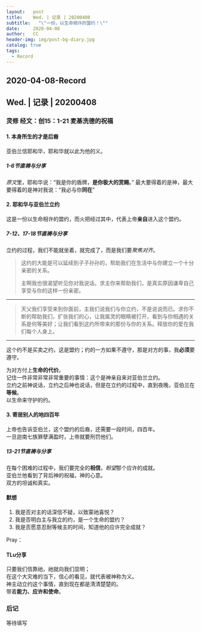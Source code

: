 ```yaml
---
layout:   post
title:    Wed. | 记录 | 20200408
subtitle:   "\"一份，以生命相许的盟约！\""
date:     2020-04-08
author:   CC
header-img: img/post-bg-diary.jpg
catalog: true
tags:
  - Record
---
```


## 2020-04-08-Record

## Wed. | 记录 | 20200408

### 灵修 经文：创15：1-21 麦基洗德的祝福

#### 1. 本身所生的才是后裔

亚伯兰信耶和华，耶和华就以此为他的义。

##### 1-6节直祷与分享

*原文*里，耶和华说：“我是你的盾牌，**是你极大的赏赐**。”
最大要得着的是神，最大要得着的是神对我说：“我必与你**同在**”

#### 2. 耶和华与亚伯兰立约

这是一份以生命相许的盟约，而火把经过其中，代表上帝**亲自**进入这个盟约。

##### 7-12、17-18节直祷与分享

立约的过程，我们不能就坐着，就完成了，而是我们要*聚焦对齐*。  

> 这约的大能是可以延续到子子孙孙的，帮助我们在生活中与你建立一个十分亲密的关系。
>
> 主啊我也很渴望听见你对我说话。求主你来帮助我们，是真实原因谦卑自己享受与你的这样一份亲密。
---
> 天父我们享受来到你面前，主我们说我们与你立约，不是说说而已。求你不断的帮助我们，扩张我们的心，让我属灵的眼睛被打开，看到与你相遇的关系是何等美好；让我们看到这约所带来的那份与你的关系。释放你的爱在我们每个人身上。
---
这个约不是买卖之约，这是盟约；约的一方如果不遵守，那是对方的事，我**必须**要遵守。  

为对方付上**生命的代价**。  
记住一件非常非常非常重要的事情：这个是神亲自来对亚伯兰立约。  
立约之前神说话，立约之后神也说话，但是在立约的过程中，直到夜晚，亚伯兰在**等候**。  
以生命来守护的约。

#### 3. 寄居别人的地四百年

上帝也告诉亚伯兰，这个盟约的后裔，还需要一段时间，四百年。  
一旦迦南七族罪孽满盈时，上帝就要刑罚他们。

##### 13-21节直祷与分享

在每个困难的过程中，我们要完全的**相信**，*盼望*那个应许的成就。  
亚伯兰他看到了背后神的祝福，神的心意。  
双方的坦诚和真实。

#### 默想

1. 我是否对主的话深信不疑，以致蒙祂喜悦？
2. 我是否明白主与我立的约，是一个生命的盟约？
3. 我是否愿意忍耐等候主的时间，知道他的应许完全成就？

Pray：

#### TLu分享

只要我们信靠祂，祂就向我们显明；  
在这个大灾难的当下，信心的看见，就代表被神称为义。  
神主动立约这个事情，直到现在都是清清楚楚的。  
带着**能力、应许和使命**。  

### 后记

等待填写
